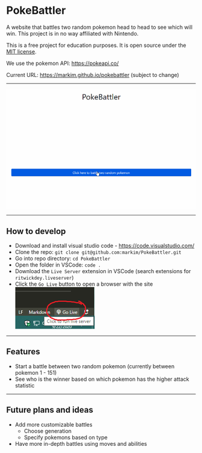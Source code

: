 # PokeBattler
A website that battles two random pokemon head to head to see which will win. This project is in no way affiliated with Nintendo.

This is a free project for education purposes. It is open source under the [MIT license](LICENSE.md).

We use the pokemon API: https://pokeapi.co/

Current URL:
https://markim.github.io/pokebattler (subject to change)

----
![demonstration](.github/img/pokebattler.gif)

----

## How to develop

- Download and install visual studio code - https://code.visualstudio.com/
- Clone the repo: `git clone git@github.com:markim/PokeBattler.git`
- Go into repo directory: `cd PokeBattler`
- Open the folder in VSCode: `code .`
- Download the `Live Server` extension in VSCode (search extensions for `ritwickdey.liveserver`)
- Click the `Go Live` button to open a browser with the site
![golivebutton](.github/img/golive.png)
----

## Features
- Start a battle between two random pokemon (currently between pokemon 1 - 151)
- See who is the winner based on which pokemon has the higher attack statistic


----

## Future plans and ideas
- Add more customizable battles
  - Choose generation
  - Specify pokemons based on type
- Have more in-depth battles using moves and abilities
